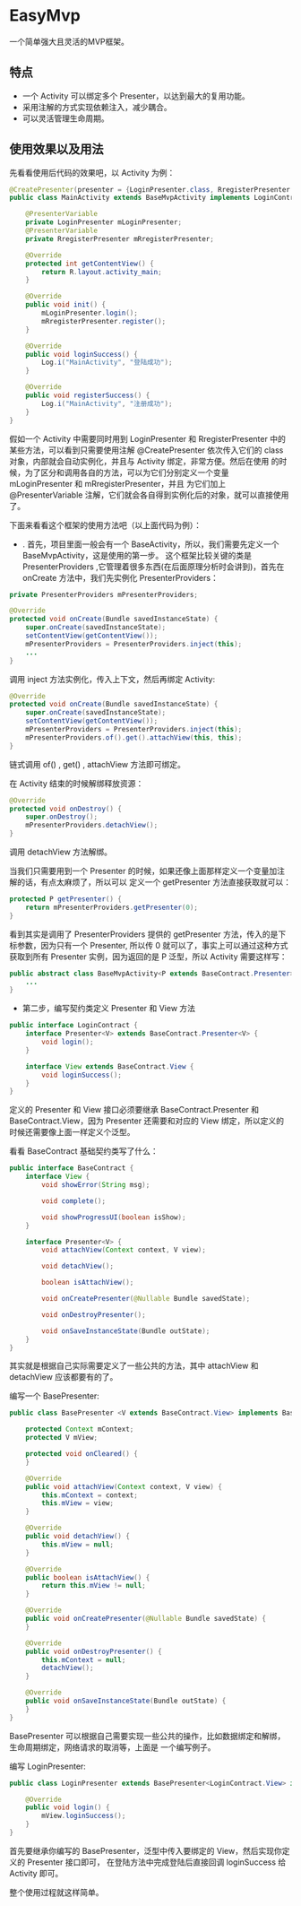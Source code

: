 # EasyMvp
一个简单强大且灵活的MVP框架。

## 特点
- 一个 Activity 可以绑定多个 Presenter，以达到最大的复用功能。
- 采用注解的方式实现依赖注入，减少耦合。
- 可以灵活管理生命周期。

## 使用效果以及用法
先看看使用后代码的效果吧，以 Activity 为例：

```java
@CreatePresenter(presenter = {LoginPresenter.class, RregisterPresenter.class})
public class MainActivity extends BaseMvpActivity implements LoginContract.View, RregisterContract.View {

    @PresenterVariable
    private LoginPresenter mLoginPresenter;
    @PresenterVariable
    private RregisterPresenter mRregisterPresenter;

    @Override
    protected int getContentView() {
        return R.layout.activity_main;
    }

    @Override
    public void init() {
        mLoginPresenter.login();
        mRregisterPresenter.register();
    }

    @Override
    public void loginSuccess() {
        Log.i("MainActivity", "登陆成功");
    }

    @Override
    public void registerSuccess() {
        Log.i("MainActivity", "注册成功");
    }
}
```
假如一个 Activity 中需要同时用到 LoginPresenter 和 RregisterPresenter 中的某些方法，可以看到只需要使用注解
@CreatePresenter 依次传入它们的 class 对象，内部就会自动实例化，并且与 Activity 绑定，非常方便。然后在使用
的时候，为了区分和调用各自的方法，可以为它们分别定义一个变量 mLoginPresenter 和 mRregisterPresenter，并且
为它们加上 @PresenterVariable 注解，它们就会各自得到实例化后的对象，就可以直接使用了。

下面来看看这个框架的使用方法吧（以上面代码为例）：
- . 首先，项目里面一般会有一个 BaseActivity，所以，我们需要先定义一个 BaseMvpActivity，这是使用的第一步。
这个框架比较关键的类是 PresenterProviders ,它管理着很多东西(在后面原理分析时会讲到)，首先在 onCreate
方法中，我们先实例化 PresenterProviders：

```java
private PresenterProviders mPresenterProviders;

@Override
protected void onCreate(Bundle savedInstanceState) {
    super.onCreate(savedInstanceState);
    setContentView(getContentView());
    mPresenterProviders = PresenterProviders.inject(this);
    ...
}
```

调用 inject 方法实例化，传入上下文，然后再绑定 Activity:

```java
@Override
protected void onCreate(Bundle savedInstanceState) {
    super.onCreate(savedInstanceState);
    setContentView(getContentView());
    mPresenterProviders = PresenterProviders.inject(this);
    mPresenterProviders.of().get().attachView(this, this);
}
```

链式调用 of() , get() , attachView 方法即可绑定。

在 Activity 结束的时候解绑释放资源：

```java
@Override
protected void onDestroy() {
    super.onDestroy();
    mPresenterProviders.detachView();
}
```

调用 detachView 方法解绑。

当我们只需要用到一个 Presenter 的时候，如果还像上面那样定义一个变量加注解的话，有点太麻烦了，所以可以
定义一个 getPresenter 方法直接获取就可以：

```java
protected P getPresenter() {
    return mPresenterProviders.getPresenter(0);
}
```

看到其实是调用了 PresenterProviders 提供的 getPresenter 方法，传入的是下标参数，因为只有一个 Presenter,
所以传 0 就可以了，事实上可以通过这种方式获取到所有 Presenter 实例，因为返回的是 P 泛型，所以 Activity 需要这样写：

```java
public abstract class BaseMvpActivity<P extends BaseContract.Presenter> extends AppCompatActivity implements BaseContract.View {
    ...
}
```

- 第二步，编写契约类定义 Presenter 和 View 方法

```java
public interface LoginContract {
    interface Presenter<V> extends BaseContract.Presenter<V> {
        void login();
    }

    interface View extends BaseContract.View {
        void loginSuccess();
    }
}
```
定义的 Presenter 和 View 接口必须要继承 BaseContract.Presenter 和 BaseContract.View，因为 Presenter
还需要和对应的 View 绑定，所以定义的时候还需要像上面一样定义个泛型。

看看 BaseContract 基础契约类写了什么：
```java
public interface BaseContract {
    interface View {
        void showError(String msg);

        void complete();

        void showProgressUI(boolean isShow);
    }

    interface Presenter<V> {
        void attachView(Context context, V view);

        void detachView();

        boolean isAttachView();

        void onCreatePresenter(@Nullable Bundle savedState);

        void onDestroyPresenter();

        void onSaveInstanceState(Bundle outState);
    }
}
```
其实就是根据自己实际需要定义了一些公共的方法，其中 attachView 和 detachView 应该都要有的了。

编写一个 BasePresenter:

```java
public class BasePresenter <V extends BaseContract.View> implements BaseContract.Presenter<V> {

    protected Context mContext;
    protected V mView;

    protected void onCleared() {
    }

    @Override
    public void attachView(Context context, V view) {
        this.mContext = context;
        this.mView = view;
    }

    @Override
    public void detachView() {
        this.mView = null;
    }

    @Override
    public boolean isAttachView() {
        return this.mView != null;
    }

    @Override
    public void onCreatePresenter(@Nullable Bundle savedState) {
    }

    @Override
    public void onDestroyPresenter() {
        this.mContext = null;
        detachView();
    }

    @Override
    public void onSaveInstanceState(Bundle outState) {
    }
}
```
BasePresenter 可以根据自己需要实现一些公共的操作，比如数据绑定和解绑，生命周期绑定，网络请求的取消等，上面是
一个编写例子。

编写 LoginPresenter:
```java
public class LoginPresenter extends BasePresenter<LoginContract.View> implements LoginContract.Presenter<LoginContract.View> {

    @Override
    public void login() {
        mView.loginSuccess();
    }
}
```
首先要继承你编写的 BasePresenter，泛型中传入要绑定的 View，然后实现你定义的 Presenter 接口即可，
在登陆方法中完成登陆后直接回调 loginSuccess 给 Activity 即可。

整个使用过程就这样简单。

